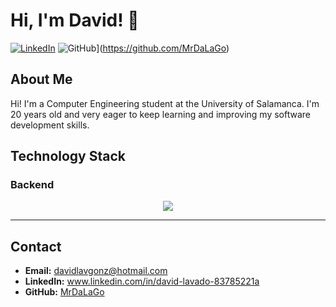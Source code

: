 # Hi, I'm David! 👋

[![LinkedIn](https://img.shields.io/badge/LinkedIn-000000?style=for-the-badge&logo=linkedin&logoColor=white)](https://linkedin.com/in/david-lavado-83785221a/)
![GitHub](https://img.shields.io/badge/GitHub-000000?style=for-the-badge&logo=github&logoColor=white)](https://github.com/MrDaLaGo)

## About Me

Hi! I'm a Computer Engineering student at the University of Salamanca. I'm 20 years old and very eager to keep learning and improving my software development skills.

## Technology Stack

### Backend
<p align="center">
  <a href="https://skillicons.dev">
    <img src="https://skillicons.dev/icons?i=c,java" />
  </a>
</p>

---

## Contact

- **Email:** davidlavgonz@hotmail.com
- **LinkedIn:** www.linkedin.com/in/david-lavado-83785221a
- **GitHub:** [MrDaLaGo](https://github.com/MrDaLaGo)
